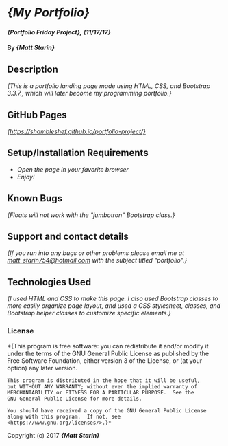 # _{My Portfolio}_

#### _{Portfolio Friday Project}, {11/17/17}_

#### By _**{Matt Starin}**_

## Description

_{This is a portfolio landing page made using HTML, CSS, and Bootstrap 3.3.7., which will later become my programming portfolio.}_

## GitHub Pages
_{https://shambleshef.github.io/portfolio-project/}_

## Setup/Installation Requirements

* _Open the page in your favorite browser_
* _Enjoy!_

## Known Bugs

_{Floats will not work with the "jumbotron" Bootstrap class.}_

## Support and contact details

_{If you run into any bugs or other problems please email me at matt_starin754@hotmail.com with the subject titled "portfolio".}_

## Technologies Used

_{I used HTML and CSS to make this page. I also used Bootstrap classes to more easily organize page layout, and used a CSS stylesheet, classes, and Bootstrap helper classes to customize specific elements.}_

### License

*{This program is free software: you can redistribute it and/or modify
    it under the terms of the GNU General Public License as published by
    the Free Software Foundation, either version 3 of the License, or
    (at your option) any later version.

    This program is distributed in the hope that it will be useful,
    but WITHOUT ANY WARRANTY; without even the implied warranty of
    MERCHANTABILITY or FITNESS FOR A PARTICULAR PURPOSE.  See the
    GNU General Public License for more details.

    You should have received a copy of the GNU General Public License
    along with this program.  If not, see <https://www.gnu.org/licenses/>.}*

Copyright (c) 2017 **_{Matt Starin}_**
